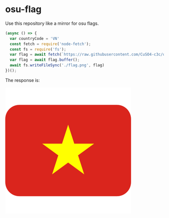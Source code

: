 # osu-flag
Use this repository like a mirror for osu flags.
```js
(async () => {
  var countryCode = 'VN'
  const fetch = require('node-fetch');
  const fs = require('fs');
  var flag = await fetch(`https://raw.githubusercontent.com/CuSO4-c3c/osu-flag/master/${countryCode}.png`);
  var flag = await flag.buffer();
  await fs.writeFileSync('./flag.png', flag)
})();
```
The response is:

<img src = https://raw.githubusercontent.com/CuSO4-c3c/osu-flag/master/VN.png>
